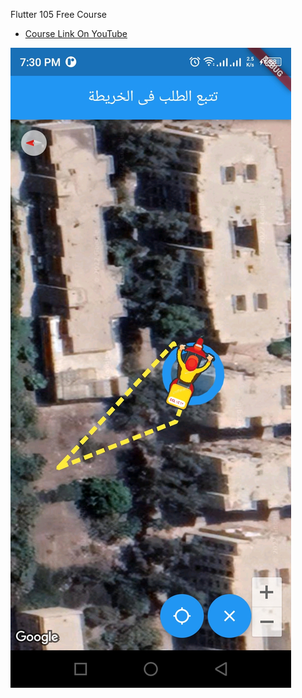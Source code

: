 Flutter 105 Free Course

- [Course Link On YouTube](https://www.youtube.com/watch?v=0GTZqdIT4Q4&ab_channel=%D8%AF%D9%84%D9%8A%D9%84%D8%A7%D9%84%D8%B7%D8%A7%D9%84%D8%A8-%D8%A7%D8%B3%D9%84%D8%A7%D9%85%D9%87%D9%85%D8%A7%D9%85)

![preview](preview/1.jpg)